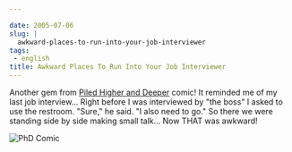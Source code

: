 ```yaml
---

date: 2005-07-06
slug: |
  awkward-places-to-run-into-your-job-interviewer
tags:
 - english
title: Awkward Places To Run Into Your Job Interviewer
---
```


Another gem from [Piled Higher and Deeper](http://www.phdcomics.com)
comic! It reminded me of my last job interview... Right before I was
interviewed by "the boss" I asked to use the restroom. "Sure," he said.
"I also need to go." So there we were standing side by side making small
talk... Now THAT was awkward!

![PhD Comic](http://photos18.flickr.com/24092156_ebeabb025f_o.gif)
